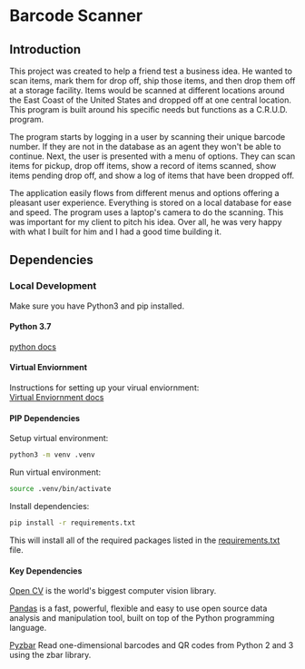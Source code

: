 # Barcode Scanner

## Introduction

This project was created to help a friend test a business idea. He wanted to scan items, mark them for drop off, ship those items, and then drop them off at a storage facility. Items would be scanned at different locations around the East Coast of the United States and dropped off at one central location. This program is built around his specific needs but functions as a C.R.U.D. program. 

The program starts by logging in a user by scanning their unique barcode number. If they are not in the database as an agent they won't be able to continue. Next, the user is presented with a menu of options. They can scan items for pickup, drop off items, show a record of items scanned, show items pending drop off, and show a log of items that have been dropped off.

The application easily flows from different menus and options offering a pleasant user experience. Everything is stored on a local database for ease and speed. The program uses a laptop's camera to do the scanning. This was important for my client to pitch his idea. Over all, he was very happy with what I built for him and I had a good time building it.

## Dependencies
### Local Development

Make sure you have Python3 and pip installed.

#### Python 3.7

[python docs](https://docs.python.org/3/using/unix.html#getting-and-installing-the-latest-version-of-python)

#### Virtual Enviornment

Instructions for setting up your virual enviornment:\
[Virtual Enviornment docs](https://packaging.python.org/guides/installing-using-pip-and-virtual-environments/)

#### PIP Dependencies

Setup virtual environment: 
```bash
python3 -m venv .venv
```

Run virtual environment:
```bash
source .venv/bin/activate
```

Install dependencies:
```bash
pip install -r requirements.txt
```

This will install all of the required packages listed in the [requirements.txt](https://github.com/briansegs/Barcode_Scanning/blob/main/app/requirements.txt) file.

#### Key Dependencies

[Open CV](https://opencv.org/) is the world's biggest computer vision library.

[Pandas](https://pandas.pydata.org/) is a fast, powerful, flexible and easy to use open source data analysis and manipulation tool,
built on top of the Python programming language.

[Pyzbar](https://pypi.org/project/pyzbar/) Read one-dimensional barcodes and QR codes from Python 2 and 3 using the zbar library.
